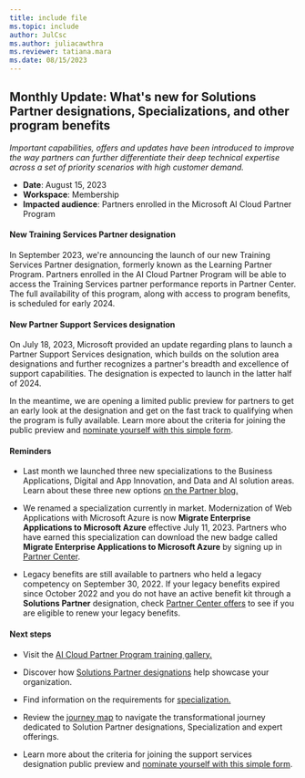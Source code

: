 ```yaml
---
title: include file
ms.topic: include
author: JulCsc
ms.author: juliacawthra
ms.reviewer: tatiana.mara
ms.date: 08/15/2023
---
```


## Monthly Update: What's new for Solutions Partner designations, Specializations, and other program benefits

_Important capabilities, offers and updates have been introduced to improve the way partners can further differentiate their deep technical expertise across a set of priority scenarios with high customer demand._

- **Date**: August 15, 2023
- **Workspace**: Membership
- **Impacted audience**: Partners enrolled in the Microsoft AI Cloud Partner Program

#### New Training Services Partner designation

In September 2023, we're announcing the launch of our new Training Services Partner designation, formerly known as the Learning Partner Program. Partners enrolled in the AI Cloud Partner Program will be able to access the Training Services partner performance reports in Partner Center. The full availability of this program, along with access to program benefits, is scheduled for early 2024.

#### New Partner Support Services designation

On July 18, 2023, Microsoft provided an update regarding plans to launch a Partner Support Services designation, which builds on the solution area designations and further recognizes a partner's breadth and excellence of support capabilities. The designation is expected to launch in the latter half of 2024.

In the meantime, we are opening a limited public preview for partners to get an early look at the designation and get on the fast track to qualifying when the program is fully available. Learn more about the criteria for joining the public preview and [nominate yourself with this simple form](https://forms.office.com/r/0b43qte1dj).

#### Reminders

- Last month we launched three new specializations to the Business Applications, Digital and App Innovation, and Data and AI solution areas. Learn about these three new options [on the Partner blog.](https://blogs.partner.microsoft.com/partner/introducing-three-new-specializations-for-azure-and-business-applications/)

- We renamed a specialization currently in market. Modernization of Web Applications with Microsoft Azure is now **Migrate Enterprise Applications to Microsoft Azure** effective July 11, 2023. Partners who have earned this specialization can download the new badge called **Migrate Enterprise Applications to Microsoft Azure** by signing up in [Partner Center](https://partner.microsoft.com/).

- Legacy benefits are still available to partners who held a legacy competency on September 30, 2022. If your legacy benefits expired since October 2022 and you do not have an active benefit kit through a **Solutions Partner** designation, check [Partner Center offers](https://partner.microsoft.com/dashboard/v2/membership/offers) to see if you are eligible to renew your legacy benefits.

#### Next steps

- Visit the [AI Cloud Partner Program training gallery.](https://partner.microsoft.com/training/assets/collection/evolving-the-microsoft-partner-network-programs#/)

- Discover how [Solutions Partner designations](https://partner.microsoft.com/partnership/solutions-partner) help showcase your organization.

- Find information on the requirements for [specialization.](https://partner.microsoft.com/partnership/specialization)

- Review the [journey map](https://partner.microsoft.com/resources/detail/journey-map-on-microsoft-cloud-partner-program-pdf) to navigate the transformational journey dedicated to Solution Partner designations, Specialization and expert offerings.

- Learn more about the criteria for joining the support services designation public preview and [nominate yourself with this simple form](https://forms.office.com/r/0b43qte1dj).
